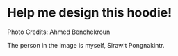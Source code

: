 # Help me design this hoodie!

Photo Credits: Ahmed Benchekroun

The person in the image is myself, Sirawit Pongnakintr.
